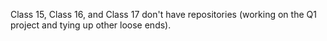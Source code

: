 Class 15, Class 16, and Class 17 don't have repositories (working on the Q1 project and tying up other loose ends).
